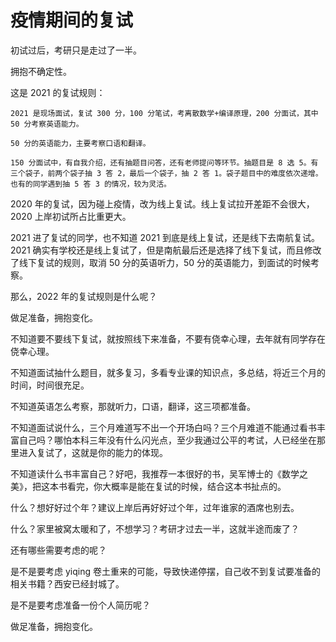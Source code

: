 # 疫情期间的复试



初试过后，考研只是走过了一半。



拥抱不确定性。



这是 2021 的复试规则：

```
2021 是现场面试，复试 300 分，100 分笔试，考离散数学+编译原理，200 分面试，其中 50 分考察英语能力。

50 分的英语能力，主要考察口语和翻译。

150 分面试中，有自我介绍，还有抽题目问答，还有老师提问等环节。抽题目是 8 选 5。有三个袋子，前两个袋子抽 3 答 2，最后一个袋子，抽 2 答 1。袋子题目中的难度依次递增。也有的同学遇到抽 5 答 3 的情况，较为灵活。

```



2020 年的复试，因为碰上疫情，改为线上复试。线上复试拉开差距不会很大，2020 上岸初试所占比重更大。



2021 进了复试的同学，也不知道 2021 到底是线上复试，还是线下去南航复试。2021 确实有学校还是线上复试了，但是南航最后还是选择了线下复试，而且修改了线下复试的规则，取消 50 分的英语听力，50 分的英语能力，到面试的时候考察。



那么，2022 年的复试规则是什么呢？



做足准备，拥抱变化。



不知道要不要线下复试，就按照线下来准备，不要有侥幸心理，去年就有同学存在侥幸心理。

不知道面试抽什么题目，就多复习，多看专业课的知识点，多总结，将近三个月的时间，时间很充足。

不知道英语怎么考察，那就听力，口语，翻译，这三项都准备。

不知道面试说什么，三个月难道写不出一个开场白吗？三个月难道不能通过看书丰富自己吗？哪怕本科三年没有什么闪光点，至少我通过公平的考试，人已经坐在那里进入复试了，这就是你的能力的体现。

不知道读什么书丰富自己？好吧，我推荐一本很好的书，吴军博士的《数学之美》，把这本书看完，你大概率是能在复试的时候，结合这本书扯点的。



什么？想好好过个年？建议上岸后再好好过个年，过年谁家的酒席也别去。

什么？家里被窝太暖和了，不想学习？考研才过去一半，这就半途而废了？



还有哪些需要考虑的呢？

是不是要考虑 yiqing 卷土重来的可能，导致快递停摆，自己收不到复试要准备的相关书籍？西安已经封城了。

是不是要考虑准备一份个人简历呢？



做足准备，拥抱变化。